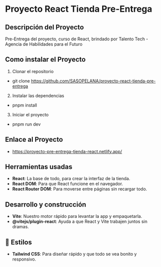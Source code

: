 # Proyecto React Tienda Pre-Entrega

## Descripción del Proyecto

Pre-Entrega del proyecto, curso de React, brindado por Talento Tech - Agencia de Habilidades para el Futuro

## Como instalar el Proyecto

1. Clonar el repositorio

- git clone https://github.com/SASOPELANA/proyecto-react-tienda-pre-entrega

2. Instalar las dependencias

- pnpm install

3. Iniciar el proyecto

- pnpm run dev

## Enlace al Proyecto

- https://proyecto-pre-entrega-tienda-react.netlify.app/

## Herramientas usadas

- **React**: La base de todo, para crear la interfaz de la tienda.
- **React DOM**: Para que React funcione en el navegador.
- **React Router DOM**: Para moverse entre páginas sin recargar todo.

## Desarrollo y construcción

- **Vite**: Nuestro motor rápido para levantar la app y empaquetarla.
- **@vitejs/plugin-react**: Ayuda a que React y Vite trabajen juntos sin dramas.

## 🎨 Estilos

- **Tailwind CSS**: Para diseñar rápido y que todo se vea bonito y responsivo.
